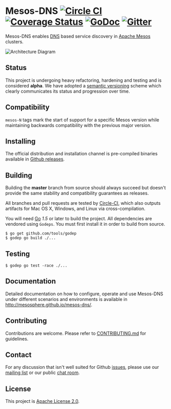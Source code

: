 # Mesos-DNS [![Circle CI](https://circleci.com/gh/mesosphere/mesos-dns.svg?style=svg)](https://circleci.com/gh/mesosphere/mesos-dns) [![Coverage Status](https://coveralls.io/repos/mesosphere/mesos-dns/badge.svg?branch=master&service=github)](https://coveralls.io/github/mesosphere/mesos-dns?branch=master) [![GoDoc](https://godoc.org/github.com/mesosphere/mesos-dns?status.svg)](https://godoc.org/github.com/mesosphere/mesos-dns) [![Gitter](https://badges.gitter.im/Join%20Chat.svg)](https://gitter.im/mesosphere/mesos-dns?utm_source=badge&utm_medium=badge&utm_campaign=pr-badge)
Mesos-DNS enables [DNS](http://en.wikipedia.org/wiki/Domain_Name_System) based service discovery in [Apache Mesos](http://mesos.apache.org/) clusters.

![Architecture
Diagram](http://mesosphere.github.io/mesos-dns/img/architecture.png)

## Status
This project is undergoing heavy refactoring, hardening and testing and
is considered **alpha**. We have adopted a [semantic versioning](http://semver.org/) scheme which clearly communicates its status and progression over time.

## Compatibility
`mesos-N` tags mark the start of support for a specific Mesos version while
maintaining backwards compatibility with the previous major version.

## Installing
The official distribution and installation channel is pre-compiled binaries available in [Github releases](https://github.com/mesosphere/mesos-dns/releases).

## Building
Building the **master** branch from source should always succeed but doesn't provide
the same stability and compatibility guarantees as releases.

All branches and pull requests are tested by [Circle-CI](https://circleci.com/gh/mesosphere/mesos-dns), which also
outputs artifacts for Mac OS X, Windows, and Linux via cross-compilation.

You will need [Go](https://golang.org/) *1.5* or later to build the project.
All dependencies are vendored using `Godeps`. You must first install it in order to build from source.

```shell
$ go get github.com/tools/godep
$ godep go build ./...
```

## Testing
```shell
$ godep go test -race ./...
```

## Documentation
Detailed documentation on how to configure, operate and use Mesos-DNS
under different scenarios and environments is available in http://mesosphere.github.io/mesos-dns/.

## Contributing
Contributions are welcome. Please refer to [CONTRIBUTING.md](CONTRIBUTING.md) for
guidelines.

## Contact
For any discussion that isn't well suited for Github [issues](https://github.com/mesosphere/mesos-dns/issues),
please use our [mailing list](https://groups.google.com/forum/#!forum/mesos-dns) or our public [chat room](https://gitter.im/mesosphere/mesos-dns).

## License
This project is [Apache License 2.0](LICENSE).
